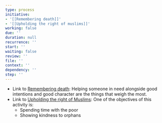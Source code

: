 ```yaml
---
type: process
initiative:
- '[[Remembering death]]'
- '[[Upholding the right of muslims]]'
working: false
due: ''
duration: null
recurrence: ''
start: ''
waiting: false
review: ''
file: ''
context: ''
dependency: ''
step: ''
---
```


* Link to [Remembering death](Initiatives/good%20traits/Remembering%20death.md): Helping someone in need alongside good intentions and good character are the things that weigh the most.
* Link to [Upholding the right of Muslims](Initiatives/worship/Upholding%20the%20right%20of%20muslims.md): One of the objectives of this activity is:
	* Spending time with the poor
	* Showing kindness to orphans
